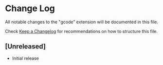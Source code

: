# Change Log
All notable changes to the "gcode" extension will be documented in this file.

Check [Keep a Changelog](http://keepachangelog.com/) for recommendations on how to structure this file.

## [Unreleased]
- Initial release